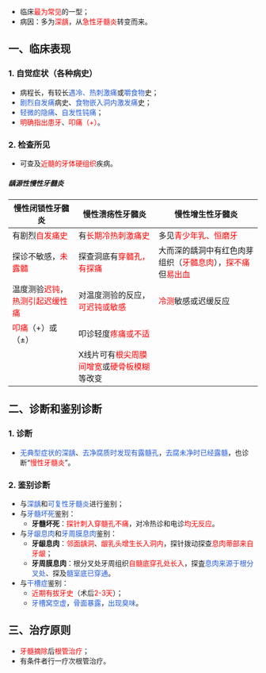 * 临床<font color="#ff0000">最为常见</font>的一型；
* 病因：多为<font color="#ff0000">深龋</font>，从<font color="#ff0000">急性牙髓炎</font>转变而来。

## 一、临床表现
### 1. 自觉症状（各种病史）
* 病程长，有较长<font color="#245bdb">遇冷、热刺激痛</font>或<font color="#245bdb">嚼食物</font>史；
* <font color="#245bdb">剧烈自发痛</font>病史、<font color="#245bdb">食物嵌入洞内激发痛</font>史；
* <font color="#245bdb">轻微的隐痛</font>、<font color="#245bdb">自发性钝痛</font>；
* <font color="#ff0000">明确指出患牙</font>、<font color="#ff0000">叩痛（+）</font>。
### 2. 检查所见
* 可查及<font color="#ff0000">近髓的牙体硬组织</font>疾病。
##### 龋源性慢性牙髓炎

| 慢性闭锁性牙髓炎                                                                  | 慢性溃疡性牙髓炎                                           | 慢性增生性牙髓炎                                                                                                            |
| ------------------------------------------------------------------------- | -------------------------------------------------- | ------------------------------------------------------------------------------------------------------------------- |
| 有剧烈<font color="#ff0000">自发痛史</font>                                      | 有<font color="#ff0000">长期冷热刺激痛史</font>             | 多见<font color="#ff0000">青少年乳、恒磨牙</font>                                                                             |
| 探诊不敏感，<font color="#ff0000">未露髓</font>                                    | 探查洞底有<font color="#ff0000">穿髓孔，有探痛</font>          | 大而深的龋洞中有红色肉芽组织（<font color="#ff0000">牙髓息肉</font>），<font color="#ff0000">探不痛</font>但<font color="#ff0000">易出血</font> |
| 温度测验<font color="#ff0000">迟钝</font>，<font color="#ff0000">热测引起迟缓性痛</font> | 对温度测验的反应，<font color="#ff0000">可迟钝或敏感</font>       | <font color="#ff0000">冷测</font>敏感或迟缓反应                                                                              |
| <font color="#ff0000">叩痛</font>（+）或（±）                                    | 叩诊轻度<font color="#ff0000">疼痛或不适</font>             |                                                                                                                     |
|                                                                           | X线片可有<font color="#ff0000">根尖周膜间增宽</font>或<font color="#ff0000">硬骨板模糊</font>等改变 |                                                                                                                     |

## 二、诊断和鉴别诊断
### 1. 诊断
* <font color="#245bdb">无典型症状的深龋</font>、<font color="#245bdb">去净腐质时发现有露髓孔</font>，<font color="#245bdb">去腐未净时已经露髓</font>，也诊断“<font color="#ff0000">慢性牙髓炎</font>”。
### 2. 鉴别诊断
* 与<font color="#245bdb">深龋</font>和<font color="#245bdb">可复性牙髓炎</font>进行鉴别；
* 与<font color="#245bdb">牙髓坏死</font>鉴别：
	* **牙髓坏死**：<font color="#ff0000">探针刺入穿髓孔不痛</font>，对冷热诊和电诊<font color="#ff0000">均无反应</font>。
* 与<font color="#245bdb">牙龈息肉</font>和<font color="#245bdb">牙周膜息肉</font>鉴别：
	* **牙龈息肉**：<font color="#ff0000">邻面龋洞</font>、<font color="#ff0000">龈乳头增生长入洞内</font>，探针拨动探查<font color="#ff0000">息肉蒂部来自牙龈</font>；
	* **牙周膜息肉**：根分叉处牙周组织<font color="#ff0000">自髓底穿孔处长入</font>，探査<font color="#245bdb">息肉来源于根分叉处</font>、探及<font color="#245bdb">髓室底已穿通</font>。
* 与<font color="#245bdb">干槽症</font>鉴别：
	* <font color="#ff0000">近期有拔牙史</font>（术后<font color="#ff0000">2-3天</font>）；
	* <font color="#245bdb">牙槽窝空虚</font>，<font color="#245bdb">骨面暴露</font>，<font color="#245bdb">出现臭味</font>。

## 三、治疗原则
* <font color="#ff0000">牙髓摘除</font>后<font color="#ff0000">根管治疗</font>；
* 有条件者行一疗次根管治疗。
